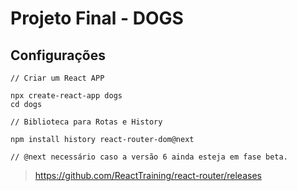 # Projeto Final - DOGS

## Configurações

```
// Criar um React APP

npx create-react-app dogs
cd dogs
```

```
// Biblioteca para Rotas e History

npm install history react-router-dom@next

// @next necessário caso a versão 6 ainda esteja em fase beta.
```

> https://github.com/ReactTraining/react-router/releases
